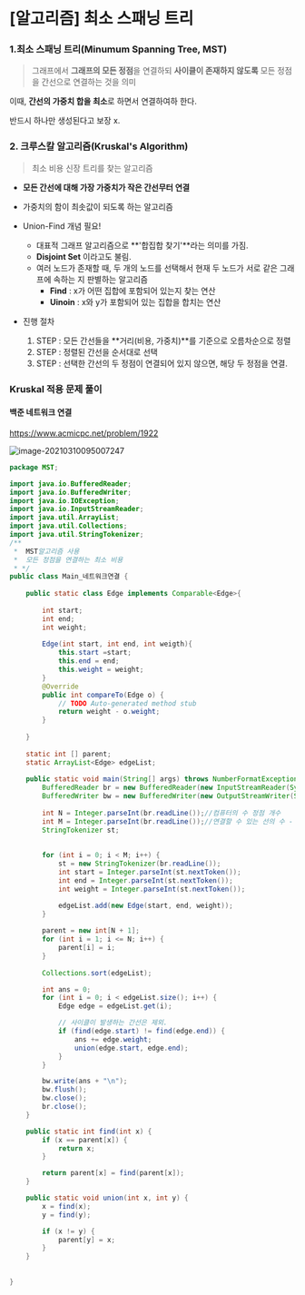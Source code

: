 # [알고리즘] 최소 스패닝 트리



###  1.최소 스패닝 트리(Minumum Spanning Tree, MST)

> 그래프에서 **그래프의 모든 정점**을 연결하되 **사이클이 존재하지 않도록** 모든 정점을 간선으로 연결하는 것을 의미



이때, **간선의 가중치 합을 최소**로 하면서 연결하여하 한다.

반드시 하나만 생성된다고 보장 x.





### 2.  크루스칼 알고리즘(Kruskal's Algorithm)

> 최소 비용 신장 트리를 찾는 알고리즘

- **모든 간선에 대해 가장 가중치가 작은 간선무터 연결**

- 가중치의 함이 최솟값이 되도록 하는 알고리즘

* Union-Find 개념 필요!
  * 대표적 그래프 알고리즘으로 **'합집합 찾기'**라는 의미를 가짐.
  * **Disjoint Set** 이라고도 불림.
  * 여러 노드가 존재할 때, 두 개의 노드를 선택해서 현재 두 노드가 서로 같은 그래프에 속하는 지 판별하는 알고리즘
    * **Find** : x가 어떤 집합에 포함되어 있는지 찾는 연산
    * **Uinoin** : x와 y가 포함되어 있는 집합을 합치는 연산

* 진행 절차
  1. STEP : 모든 간선들을 **거리(비용, 가중치)**를 기준으로 오름차순으로 정렬
  2. STEP : 정렬된 간선을 순서대로 선택
  3.  STEP : 선택한 간선의 두 정점이 연결되어 있지 않으면, 해당 두 정점을 연결.





### Kruskal 적용 문제 풀이



#### 백준 네트워크 연결

https://www.acmicpc.net/problem/1922

![image-20210310095007247](C:\Users\hw030\AppData\Roaming\Typora\typora-user-images\image-20210310095007247.png)

```java
package MST;

import java.io.BufferedReader;
import java.io.BufferedWriter;
import java.io.IOException;
import java.io.InputStreamReader;
import java.util.ArrayList;
import java.util.Collections;
import java.util.StringTokenizer;
/**
 *  MST알고리즘 사용
 *  모든 정점을 연결하는 최소 비용
 * */
public class Main_네트워크연결 {
	
	public static class Edge implements Comparable<Edge>{
		
		int start;
		int end;
		int weight;
		
		Edge(int start, int end, int weigth){
			this.start =start;
			this.end = end;
			this.weight = weight;
		}
		@Override
		public int compareTo(Edge o) {
			// TODO Auto-generated method stub
			return weight - o.weight;
		}
		
	}
	
	static int [] parent;
	static ArrayList<Edge> edgeList;
	
	public static void main(String[] args) throws NumberFormatException, IOException {
		BufferedReader br = new BufferedReader(new InputStreamReader(System.in));
		BufferedWriter bw = new BufferedWriter(new OutputStreamWriter(System.out));
		
		int N = Integer.parseInt(br.readLine());//컴퓨터의 수 정점 개수
		int M = Integer.parseInt(br.readLine());//연결할 수 있는 선의 수 - 간선 개수
		StringTokenizer st;
		
		
		for (int i = 0; i < M; i++) {
			st = new StringTokenizer(br.readLine());
			int start = Integer.parseInt(st.nextToken());
			int end = Integer.parseInt(st.nextToken());
			int weight = Integer.parseInt(st.nextToken());

			edgeList.add(new Edge(start, end, weight));
		}
		
		parent = new int[N + 1];
		for (int i = 1; i <= N; i++) {
			parent[i] = i;
		}
		
		Collections.sort(edgeList);

		int ans = 0;
		for (int i = 0; i < edgeList.size(); i++) {
			Edge edge = edgeList.get(i);

			// 사이클이 발생하는 간선은 제외.
			if (find(edge.start) != find(edge.end)) {
				ans += edge.weight;
				union(edge.start, edge.end);
			}
		}

		bw.write(ans + "\n");
		bw.flush();
		bw.close();
		br.close();
	}

	public static int find(int x) {
		if (x == parent[x]) {
			return x;
		}

		return parent[x] = find(parent[x]);
	}

	public static void union(int x, int y) {
		x = find(x);
		y = find(y);

		if (x != y) {
			parent[y] = x;
		}
	}
		
	
}
```


